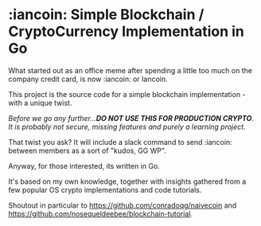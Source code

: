 # :iancoin: Simple Blockchain / CryptoCurrency Implementation in Go

What started out as an office meme after spending a little too much on the company credit card, is now :iancoin: or Iancoin.

This project is the source code for a simple blockchain implementation - with a unique twist.

_Before we go any further...**DO NOT USE THIS FOR PRODUCTION CRYPTO**. It is probably not secure, missing features and purely a learning project._

That twist you ask? It will include a slack command to send :iancoin: between members as a sort of "kudos, GG WP".

Anyway, for those interested, its written in Go. 

It's based on my own knowledge, together with insights gathered from a few popular OS crypto implementations and code tutorials.

Shoutout in particular to https://github.com/conradoqg/naivecoin and https://github.com/nosequeldeebee/blockchain-tutorial.

